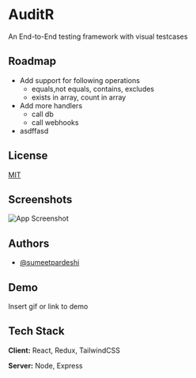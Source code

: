 
# AuditR

An End-to-End testing framework with visual testcases 


## Roadmap

- Add support for following operations
    - equals,not equals, contains, excludes
    - exists in array, count in array
- Add more handlers
    - call db
    - call webhooks
- asdffasd


## License

[MIT](https://choosealicense.com/licenses/mit/)


## Screenshots

![App Screenshot](https://via.placeholder.com/468x300?text=App+Screenshot+Here)


## Authors

- [@sumeetpardeshi](https://www.github.com/sumeetpardeshi)


## Demo

Insert gif or link to demo


## Tech Stack

**Client:** React, Redux, TailwindCSS

**Server:** Node, Express

